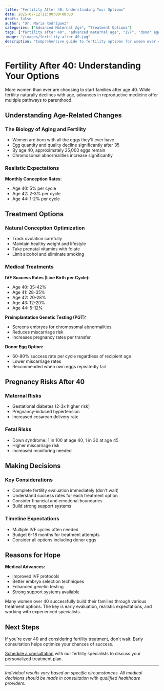```yaml
---
title: "Fertility After 40: Understanding Your Options"
date: 2025-07-12T11:00:00+08:00
draft: false
author: "Dr. Maria Rodriguez"
categories: ["Advanced Maternal Age", "Treatment Options"]
tags: ["fertility after 40", "advanced maternal age", "IVF", "donor eggs"]
image: "/images/fertility-after-40.jpg"
description: "Comprehensive guide to fertility options for women over 40, including natural conception, IVF success rates, and donor egg alternatives."
---
```


# Fertility After 40: Understanding Your Options

More women than ever are choosing to start families after age 40. While fertility naturally declines with age, advances in reproductive medicine offer multiple pathways to parenthood.

## Understanding Age-Related Changes

### The Biology of Aging and Fertility
- Women are born with all the eggs they'll ever have
- Egg quantity and quality decline significantly after 35
- By age 40, approximately 25,000 eggs remain
- Chromosomal abnormalities increase significantly

### Realistic Expectations
**Monthly Conception Rates:**
- Age 40: 5% per cycle
- Age 42: 2-3% per cycle
- Age 44: 1-2% per cycle

## Treatment Options

### Natural Conception Optimization
- Track ovulation carefully
- Maintain healthy weight and lifestyle
- Take prenatal vitamins with folate
- Limit alcohol and eliminate smoking

### Medical Treatments

**IVF Success Rates (Live Birth per Cycle):**
- Age 40: 35-42%
- Age 41: 28-35%
- Age 42: 20-28%
- Age 43: 12-20%
- Age 44: 5-12%

**Preimplantation Genetic Testing (PGT):**
- Screens embryos for chromosomal abnormalities
- Reduces miscarriage risk
- Increases pregnancy rates per transfer

**Donor Egg Option:**
- 60-80% success rate per cycle regardless of recipient age
- Lower miscarriage rates
- Recommended when own eggs repeatedly fail

## Pregnancy Risks After 40

### Maternal Risks
- Gestational diabetes (2-3x higher risk)
- Pregnancy-induced hypertension
- Increased cesarean delivery rate

### Fetal Risks
- Down syndrome: 1 in 100 at age 40, 1 in 30 at age 45
- Higher miscarriage risk
- Increased monitoring needed

## Making Decisions

### Key Considerations
- Complete fertility evaluation immediately (don't wait)
- Understand success rates for each treatment option
- Consider financial and emotional boundaries
- Build strong support systems

### Timeline Expectations
- Multiple IVF cycles often needed
- Budget 6-18 months for treatment attempts
- Consider all options including donor eggs

## Reasons for Hope

**Medical Advances:**
- Improved IVF protocols
- Better embryo selection techniques
- Enhanced genetic testing
- Strong support systems available

Many women over 40 successfully build their families through various treatment options. The key is early evaluation, realistic expectations, and working with experienced specialists.

## Next Steps

If you're over 40 and considering fertility treatment, don't wait. Early consultation helps optimize your chances of success.

[Schedule a consultation](/contact/) with our fertility specialists to discuss your personalized treatment plan.

---

*Individual results vary based on specific circumstances. All medical decisions should be made in consultation with qualified healthcare providers.*
